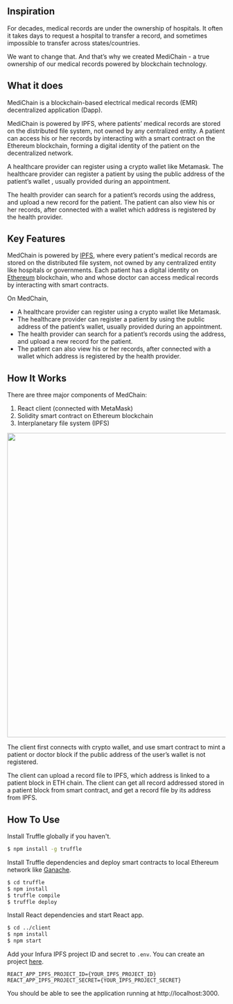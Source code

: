 <!---<h1 align="center">
  <br>
  <a href="http://www.amitmerchant.com/electron-markdownify"><img src="https://github.com/JeffreytheCoder/med-chain/blob/master/client/src/assets/tealNoBG-cropped.png?raw=true" alt="Markdownify" width="300"></a>
  <br>
</h1>

<h4 align="center">A blockchain-based Electrical Medical Records (EMR) system.</h4>

<p align="center">
  <a href="#key-features">Key Features</a> •
  <a href="#how-it-works">How It Works</a> •
  <a href="#how-to-use">How To Use</a> •
  <a href="#support">Support</a>
</p>-->
## Inspiration
For decades, medical records are under the ownership of hospitals. It often it takes days to request a hospital to transfer a record, and sometimes impossible to transfer across states/countries.

We want to change that. And that’s why we created MediChain - a true ownership of our medical records powered by blockchain technology.

## What it does
MediChain is a blockchain-based electrical medical records (EMR) decentralized application (Dapp).

MediChain is powered by IPFS, where patients’ medical records are stored on the distributed file system, not owned by any centralized entity. A patient can access his or her records by interacting with a smart contract on the Ethereum blockchain, forming a digital identity of the patient on the decentralized network.

A healthcare provider can register using a crypto wallet like Metamask. The healthcare provider can register a patient by using the public address of the patient’s wallet , usually provided during an appointment.

The health provider can search for a patient’s records using the address, and upload a new record for the patient. The patient can also view his or her records, after connected with a wallet which address is registered by the health provider.
## Key Features

MedChain is powered by [IPFS](https://ipfs.tech/), where every patient's medical records are stored on the distributed file system, not owned by any centralized entity like hospitals or governments. Each patient has a digital identity on [Ethereum](https://ethereum.org/) blockchain, who and whose doctor can access medical records by interacting with smart contracts. 

On MedChain,

- A healthcare provider can register using a crypto wallet like Metamask.
- The healthcare provider can register a patient by using the public address of the patient’s wallet, usually provided during an appointment.
- The health provider can search for a patient’s records using the address, and upload a new record for the patient. 
- The patient can also view his or her records, after connected with a wallet which address is registered by the health provider.

## How It Works

There are three major components of MedChain:

1. React client (connected with MetaMask)
2. Solidity smart contract on Ethereum blockchain
3. Interplanetary file system (IPFS)

<p align="center">
<img src="https://d112y698adiu2z.cloudfront.net/photos/production/software_photos/002/187/785/datas/original.png" width="700"/>
</p>

The client first connects with crypto wallet, and use smart contract to mint a patient or doctor block if the public address of the user’s wallet is not registered.

The client can upload a record file to IPFS, which address is linked to a patient block in ETH chain. The client can get all record addressed stored in a patient block from smart contract, and get a record file by its address from IPFS.

## How To Use

Install Truffle globally if you haven't.

```sh
$ npm install -g truffle
```

Install Truffle dependencies and deploy smart contracts to local Ethereum network like [Ganache](https://trufflesuite.com/ganache/). 

```sh
$ cd truffle
$ npm install
$ truffle compile
$ truffle deploy
```

Install React dependencies and start React app. 

```sh
$ cd ../client
$ npm install
$ npm start
```

Add your Infura IPFS project ID and secret to `.env`. You can create an project [here](https://www.infura.io/).

```
REACT_APP_IPFS_PROJECT_ID={YOUR_IPFS_PROJECT_ID}
REACT_APP_IPFS_PROJECT_SECRET={YOUR_IPFS_PROJECT_SECRET}
```

You should be able to see the application running at http://localhost:3000.
